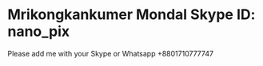 # Mrikongkankumer Mondal Skype ID: nano_pix 
Please add me with your Skype or Whatsapp  +8801710777747
